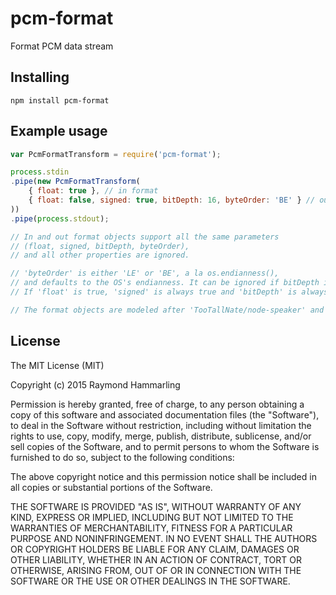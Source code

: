 # pcm-format
Format PCM data stream

## Installing
`npm install pcm-format`

## Example usage
```js
var PcmFormatTransform = require('pcm-format');

process.stdin
.pipe(new PcmFormatTransform(
    { float: true }, // in format
    { float: false, signed: true, bitDepth: 16, byteOrder: 'BE' } // out format
))
.pipe(process.stdout);

// In and out format objects support all the same parameters
// (float, signed, bitDepth, byteOrder),
// and all other properties are ignored.

// 'byteOrder' is either 'LE' or 'BE', a la os.endianness(),
// and defaults to the OS's endianness. It can be ignored if bitDepth is 8.
// If 'float' is true, 'signed' is always true and 'bitDepth' is always 32.

// The format objects are modeled after 'TooTallNate/node-speaker' and similar modules.
```

## License
The MIT License (MIT)

Copyright (c) 2015 Raymond Hammarling

Permission is hereby granted, free of charge, to any person obtaining a copy of this software and associated documentation files (the "Software"), to deal in the Software without restriction, including without limitation the rights to use, copy, modify, merge, publish, distribute, sublicense, and/or sell copies of the Software, and to permit persons to whom the Software is furnished to do so, subject to the following conditions:

The above copyright notice and this permission notice shall be included in all copies or substantial portions of the Software.

THE SOFTWARE IS PROVIDED "AS IS", WITHOUT WARRANTY OF ANY KIND, EXPRESS OR IMPLIED, INCLUDING BUT NOT LIMITED TO THE WARRANTIES OF MERCHANTABILITY, FITNESS FOR A PARTICULAR PURPOSE AND NONINFRINGEMENT. IN NO EVENT SHALL THE AUTHORS OR COPYRIGHT HOLDERS BE LIABLE FOR ANY CLAIM, DAMAGES OR OTHER LIABILITY, WHETHER IN AN ACTION OF CONTRACT, TORT OR OTHERWISE, ARISING FROM, OUT OF OR IN CONNECTION WITH THE SOFTWARE OR THE USE OR OTHER DEALINGS IN THE SOFTWARE.
